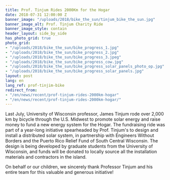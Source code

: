 ```yaml
---
title: Prof. Tinjum Rides 2000Km for the Hogar
date: 2018-07-31 12:00:00 Z
banner_image: "/uploads/2018/bike_the_sun/tinjum_bike_the_sun.jpg"
banner_image_alt: Prof. Tinjum Charity Ride
banner_image_style: contain
header_layout: side_by_side
has_photo_grid: true
photo_grid:
- "/uploads/2018/bike_the_sun/bike_progress_1.jpg"
- "/uploads/2018/bike_the_sun/bike_progress_2.jpg"
- "/uploads/2018/bike_the_sun/bike_progress_3.jpeg"
- "/uploads/2018/bike_the_sun/bike_progress_cow.jpg"
- "/uploads/2018/bike_the_sun/bike_progress_solar_panels_photo_op.jpg"
- "/uploads/2018/bike_the_sun/bike_progress_solar_panels.jpg"
layout: post
lang: en
lang_ref: prof-tinjim-bike
redirect_from:
- "/en/news/recent/prof-tinjum-rides-2000km-hogar"
- "/en/news/recent/prof-tinjum-rides-2000km-hogar/"
---
```


Last July, University of Wisconsin professor, James Tinjum rode over 2,000 km by bicycle through the U.S. Midwest to promote solar energy and raise money to fund a new energy system for the Hogar. The fundraising ride was part of a year-long initiative spearheaded by Prof. Tinjum's to design and install a distributed solar system, in partnership with Engineers Without Borders and the Puerto Rico Relief Fund of South Central Wisconsin. The design is being developed by graduate students from the University of Wisconsin, and funds will be donated to locally source all the installation materials and contractors in the island.

On behalf or our children, we sincerely thank Professor Tinjum and his entire team for this valuable and generous initiative!
